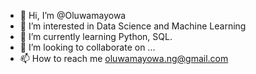 - 👋 Hi, I’m @Oluwamayowa
- 👀 I’m interested in Data Science and Machine Learning
- 🌱 I’m currently learning Python, SQL.
- 💞️ I’m looking to collaborate on ...
- 📫 How to reach me oluwamayowa.ng@gmail.com

<!---
oluwamayowaa/oluwamayowaa is a ✨ special ✨ repository because its `README.md` (this file) appears on your GitHub profile.
You can click the Preview link to take a look at your changes.
--->
